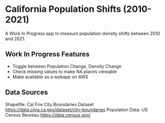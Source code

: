 # California Population Shifts (2010-2021)
A Work In Progress app to measure population density shifts between 2010 and 2021.

## Work In Progress Features
* Toggle between Population Change, Density Change
* Check missing values to make NA places viewable
* Make available as a webapp on AWS

## Data Sources
Shapefile: Cal Fire City Boundaries Dataset https://data.cnra.ca.gov/dataset/city-boundaries
Population Data: US Census Beureau https://data.census.gov/